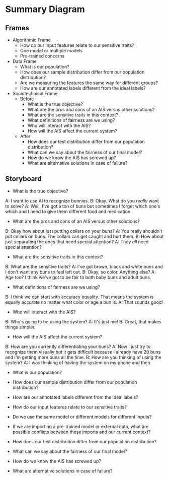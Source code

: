 # Summary Diagram

## Frames

- Algorithmic Frame
	- How do our input features relate to our sensitive traits?
	- One model or multiple models
	- Pre-trained concerns
- Data Frame
	- What is our population?
	- How does our sample distribution differ from our population distribution?
	- Are we measuring the features the same way for different groups?
	- How are our annotated labels different from the ideal labels?
- Sociotechnical Frame
	- Before
		- What is the true objective?
		- What are the pros and cons of an AIS versus other solutions?
		- What are the sensitive traits in this context?
		- What definitions of fairness are we using?
		- Who will interact with the AIS?
		- How will the AIS affect the current system?
	- After
		- How does our test distribution differ from our population distribution?
		- What can we say about the fairness of our final model?
		- How do we know the AIS has screwed up? 
		- What are alternative solutions in case of failure?

## Storyboard

- What is the true objective?

A: I want to use AI to recognize bunnies.
B: Okay. What do you *really* want to solve?
A: Well, I've got a ton of buns but sometimes I forget which one's which and I need to give them different food and medication.

- What are the pros and cons of an AIS versus other solutions?

B: Okay how about just putting collars on your buns?
A: You really shouldn't put collars on buns. The collars can get caught and hurt them.
B: How about just separating the ones that need special attention?
A: They *all* need special attention?

- What are the sensitive traits in this context?

B: What are the sensitive traits?
A: I've got brown, black and white buns and I don't want any buns to feel left out.
B: Okay, so color. Anything else?
A: Age too? I think we've got to be fair to both baby buns and adult buns.

- What definitions of fairness are we using?

B: I think we can start with accuracy equality. That means the system is equally accurate no matter what color or age a bun is.
A: That sounds good!

- Who will interact with the AIS?

B: Who's going to be using the system?
A: It's just me!
B: Great, that makes things simpler.

- How will the AIS affect the current system?

B: How are you currently differentiating your buns?
A: Now I just try to recognize them visually but it gets difficult because I already have 20 buns and I'm getting more buns all the time.
B: How are you thinking of using the system?
A: I was thinking of having the system on my phone and then

- What is our population?
- How does our sample distribution differ from our population distribution?
- How are our annotated labels different from the ideal labels?

- How do our input features relate to our sensitive traits?
- Do we use the same model or different models for different inputs?
- If we are importing a pre-trained model or external data, what are possible conflicts between these imports and our current context?

- How does our test distribution differ from our population distribution?
- What can we say about the fairness of our final model?
- How do we know the AIS has screwed up? 
- What are alternative solutions in case of failure?
